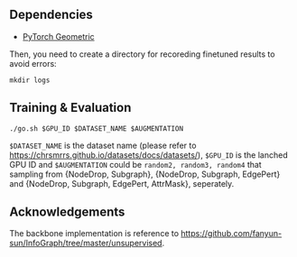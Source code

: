 ## Dependencies

* [PyTorch Geometric](https://github.com/rusty1s/pytorch_geometric#installation)

Then, you need to create a directory for recoreding finetuned results to avoid errors:

```
mkdir logs
```

## Training & Evaluation

```
./go.sh $GPU_ID $DATASET_NAME $AUGMENTATION
```

```$DATASET_NAME``` is the dataset name (please refer to https://chrsmrrs.github.io/datasets/docs/datasets/), ```$GPU_ID``` is the lanched GPU ID and ```$AUGMENTATION``` could be ```random2, random3, random4``` that sampling from {NodeDrop, Subgraph}, {NodeDrop, Subgraph, EdgePert} and {NodeDrop, Subgraph, EdgePert, AttrMask}, seperately.

## Acknowledgements

The backbone implementation is reference to https://github.com/fanyun-sun/InfoGraph/tree/master/unsupervised.
